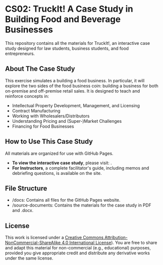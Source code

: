 # CS02: TruckIt! A Case Study in Building Food and Beverage Businesses
This repository contains all the materials for TruckIt!, an interactive case study designed for law students, business students, and food entrepreneurs.

## **About The Case Study**

This exercise simulates a building a food business. In particular, it will explore the two sides of the food business coin: building a business for both on-premise and off-premise retail sales. It is designed to teach and reinforce concepts in:

* Intellectual Property Development, Management, and Licensing  
* Contract Manufacturing
* Working with Wholesalers/Distributors
* Understanding Pricing and (Super-)Market Challenges
* Financing for Food Businesses

## **How to Use This Case Study**

All materials are organized for use with GitHub Pages.

* **To view the interactive case study**, please visit: .  
* **For Instructors**, a complete facilitator's guide, including memos and debriefing questions, is available on the site.

## **File Structure**

* /docs: Contains all files for the GitHub Pages website.  
* /source-documents: Contains the materials for the case study in PDF and .docx.

## **License**

This work is licensed under a [Creative Commons Attribution-NonCommercial-ShareAlike 4.0 International License](https://creativecommons.org/licenses/by-nc/4.0/deed.en)). You are free to share and adapt this material for non-commercial (e.g., educational) purposes, provided you give appropriate credit and distribute any derivative works under the same license.
